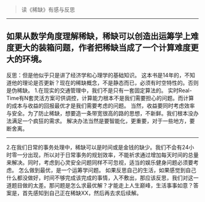 >读《稀缺》有感与反思

---

如果从数学角度理解稀缺，稀缺可以创造出运筹学上难度更大的装箱问题，作者把稀缺当成了一个计算难度更大的环境。
---



 反思：但是他似乎只是讲了经济学和心理学的基础知识。 这本书是14年的，不知道他的理论是否更新？现在的稀缺概念，不是静态而已，必须有时空特性的。否则是伪稀缺。
1.在现实的交通管理中，我们不是只有一套固定算法的。 实时Real-Time有N套灵活方案可供调控，计算能力根本不是我们需要担心的问题。而计算的成本与收益的回报最优才是我们需要考虑的问题。 当然，收益要同时考虑效率与安全。为了防止稀缺，想要造一条带宽很高的路的思想，不新鲜。我们根本没办法满足一个疯狂的需求。 解决办法当然是要智能化，更重要，对于一些地方，要断舍离。


---

2.在我们日常的事务处理中，稀缺可以是时间或是金钱的缺少。我们不会有24小时零一分出现，所以对于日常事务的规划效率，不能祈求通过增加每天时间的总量来解决。同时，考虑到心灵安全问题同样不可忽视，适当的娱乐健身问题必须要考虑。 怎么做到最优，是一个运筹学问题。 如果反思自己的生活，如果感觉到自己什么都没做好，时间不够完成该完成的事情，入不敷出，那应该反思，我们对这一道题目做的太差。那问题是怎么求最优解？才能走上人生巅峰，生活事事如意？答案是，首先感知到自己正在稀缺XX，然后再去求后续解。
